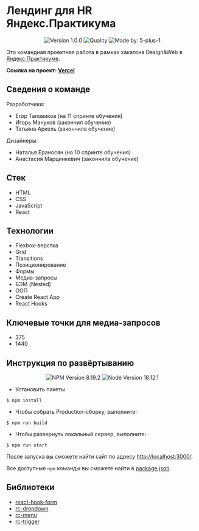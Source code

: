 # Лендинг для HR Яндекс.Практикума

<p align="center">
    <img alt="Version 1.0.0" src="https://img.shields.io/badge/version-1.0.0-blue" />
    <img alt="Quality" src="https://img.shields.io/badge/status-release-orange.svg" >
    <img alt="Made by: 5-plus-1" src="https://img.shields.io/badge/made%20by-5%20plus%201-blue" />
</p>

Это командная проектная работа в рамках хакатона Design&Web в [Яндекс.Практикумe](https://praktikum.yandex.ru "Яндекс Практикум").

**Ссылка на проект: [Vercel](hr-landing-page-front.vercel.app)**

## Сведения о команде

Разработчики: 
* Егор Таловиков (на 11 спринте обучения)
* Игорь Манухов (закончил обучение)
* Татьяна Аркель (закончила обучение)

Дизайнеры:
* Наталья Ераносян (на 10 спринте обучения)
* Анастасия Марцинкевич (закончила обучение)

## Стек

* HTML
* CSS
* JavaScript
* React


## Технологии

* Flexbox-верстка
* Grid
* Transitions
* Позиционирование
* Формы
* Медиа-запросы
* БЭМ (Nested)
* ООП
* Create React App
* React Hooks

## Ключевые точки для медиа-запросов
* 375
* 1440

## Инструкция по развёртыванию

<p align="center">
    <img alt="NPM Version 8.19.2" src="https://img.shields.io/badge/npm-v8.19.2-blue" />
    <img alt="Node Version 18.12.1" src="https://img.shields.io/badge/node-v18.12.1-blue" />
</p>

* Установить пакеты
```console
$ npm install
```
* Чтобы собрать Production-сборку, выполните:
```console
$ npm run build
```
* Чтобы развернуть локальный сервер, выполните:
```console
$ npm run start
```
После запуска вы сможете найти сайт по адресу [http://localhost:3000/](http://localhost:3000/).

Все доступные `npm` команды вы сможете найти в [package.json](package.json).

## Библиотеки
* [react-hook-form](https://react-hook-form.com/)
* [rc-dropdown](https://www.npmjs.com/package/rc-dropdown)
* [rc-menu](https://www.npmjs.com/package/rc-menu)
* [rc-trigger](https://www.npmjs.com/package/rc-trigger)